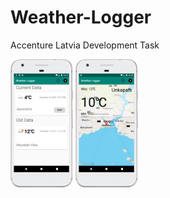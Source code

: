 # Weather-Logger
Accenture Latvia Development Task



<img src="device-2019-12-16-221733.png" alt="device-2019-12-16-221733" style="zoom:20%;" />

<img src="device-2019-12-16-222918.png" alt="device-2019-12-6-222918" style="zoom:20%;" />
